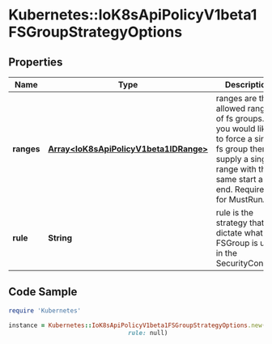 # Kubernetes::IoK8sApiPolicyV1beta1FSGroupStrategyOptions

## Properties

Name | Type | Description | Notes
------------ | ------------- | ------------- | -------------
**ranges** | [**Array&lt;IoK8sApiPolicyV1beta1IDRange&gt;**](IoK8sApiPolicyV1beta1IDRange.md) | ranges are the allowed ranges of fs groups.  If you would like to force a single fs group then supply a single range with the same start and end. Required for MustRunAs. | [optional] 
**rule** | **String** | rule is the strategy that will dictate what FSGroup is used in the SecurityContext. | [optional] 

## Code Sample

```ruby
require 'Kubernetes'

instance = Kubernetes::IoK8sApiPolicyV1beta1FSGroupStrategyOptions.new(ranges: null,
                                 rule: null)
```



